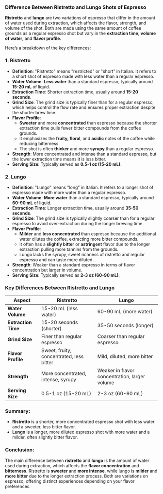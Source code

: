 ### Difference Between Ristretto and Lungo Shots of Espresso

**Ristretto** and **lungo** are two variations of espresso that differ in the amount of water used during extraction, which affects the flavor, strength, and volume of the shot. Both are made using the same amount of coffee grounds as a regular espresso shot but vary in the **extraction time**, **volume of water**, and **flavor profile**.

Here’s a breakdown of the key differences:

### 1. **Ristretto**
- **Definition**: "Ristretto" means "restricted" or "short" in Italian. It refers to a short shot of espresso made with less water than a regular espresso.
- **Water Volume**: **Less water** than a standard espresso, typically around **15-20 mL** of liquid.
- **Extraction Time**: Shorter extraction time, usually around **15-20 seconds**.
- **Grind Size**: The grind size is typically finer than for a regular espresso, which helps control the flow rate and ensures proper extraction despite the shorter brew time.
- **Flavor Profile**:
  - **Sweeter** and more **concentrated** than espresso because the shorter extraction time pulls fewer bitter compounds from the coffee grounds.
  - It emphasizes the **fruity, floral**, and **acidic** notes of the coffee while reducing bitterness.
  - The shot is often **thicker** and more **syrupy** than a regular espresso.
- **Strength**: More concentrated and intense than a standard espresso, but the lower extraction time means it is less bitter.
- **Serving Size**: Typically served as **0.5-1 oz (15-20 mL)**.

### 2. **Lungo**
- **Definition**: "Lungo" means "long" in Italian. It refers to a longer shot of espresso made with more water than a regular espresso.
- **Water Volume**: **More water** than a standard espresso, typically around **60-90 mL** of liquid.
- **Extraction Time**: Longer extraction time, usually around **35-50 seconds**.
- **Grind Size**: The grind size is typically slightly coarser than for a regular espresso to avoid over-extraction during the longer brewing time.
- **Flavor Profile**:
  - **Milder** and **less concentrated** than espresso because the additional water dilutes the coffee, extracting more bitter compounds.
  - It often has a **slightly bitter** or **astringent** flavor due to the longer extraction pulling more tannins from the grounds.
  - Lungo lacks the syrupy, sweet richness of ristretto and regular espresso and can taste more diluted.
- **Strength**: Weaker than a standard espresso in terms of flavor concentration but larger in volume.
- **Serving Size**: Typically served as **2-3 oz (60-90 mL)**.

### Key Differences Between Ristretto and Lungo

| **Aspect**              | **Ristretto**                               | **Lungo**                                   |
|-------------------------|---------------------------------------------|---------------------------------------------|
| **Water Volume**         | 15-20 mL (less water)                       | 60-90 mL (more water)                       |
| **Extraction Time**      | 15-20 seconds (shorter)                     | 35-50 seconds (longer)                      |
| **Grind Size**           | Finer than regular espresso                 | Coarser than regular espresso               |
| **Flavor Profile**       | Sweet, fruity, concentrated, less bitter    | Mild, diluted, more bitter                  |
| **Strength**             | More concentrated, intense, syrupy          | Weaker in flavor concentration, larger volume |
| **Serving Size**         | 0.5-1 oz (15-20 mL)                         | 2-3 oz (60-90 mL)                           |

### Summary:
- **Ristretto** is a shorter, more concentrated espresso shot with less water and a sweeter, less bitter flavor.
- **Lungo** is a longer, more diluted espresso shot with more water and a milder, often slightly bitter flavor.

### Conclusion:

The main difference between **ristretto** and **lungo** is the amount of water used during extraction, which affects the **flavor concentration** and **bitterness**. Ristretto is **sweeter** and **more intense**, while lungo is **milder** and **more bitter** due to the longer extraction process. Both are variations on espresso, offering distinct experiences depending on your flavor preferences.